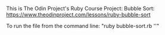 This is The Odin Project's Ruby Course Project: Bubble Sort: https://www.theodinproject.com/lessons/ruby-bubble-sort

To run the file from the command line: "ruby bubble-sort.rb ''"
